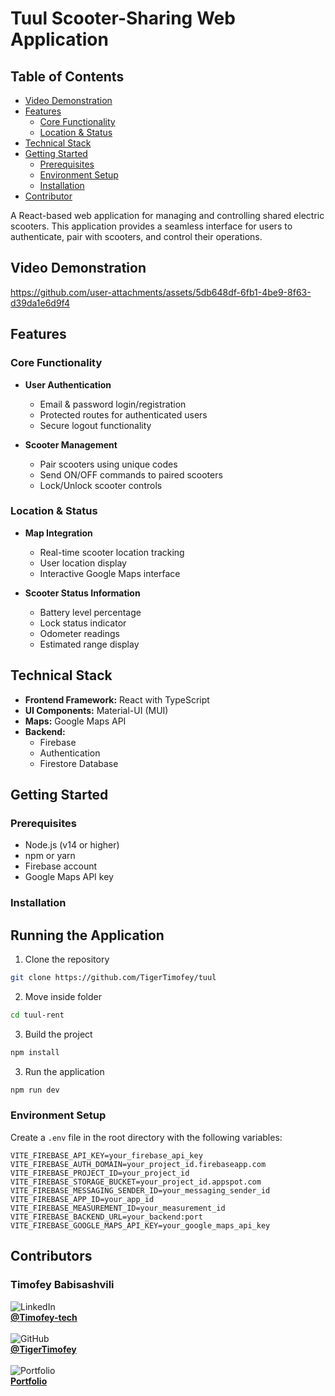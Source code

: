 # Tuul Scooter-Sharing Web Application

## Table of Contents

- [Video Demonstration](#video-demonstration)
- [Features](#features)
  - [Core Functionality](#core-functionality)
  - [Location & Status](#location--status)
- [Technical Stack](#technical-stack)
- [Getting Started](#getting-started)
  - [Prerequisites](#prerequisites)
  - [Environment Setup](#environment-setup)
  - [Installation](#installation)
- [Contributor](#contributors)

A React-based web application for managing and controlling shared electric scooters. This application provides a seamless interface for users to authenticate, pair with scooters, and control their operations.

## Video Demonstration 

https://github.com/user-attachments/assets/5db648df-6fb1-4be9-8f63-d39da1e6d9f4


## Features

### Core Functionality

- **User Authentication**

  - Email & password login/registration
  - Protected routes for authenticated users
  - Secure logout functionality

- **Scooter Management**
  - Pair scooters using unique codes
  - Send ON/OFF commands to paired scooters
  - Lock/Unlock scooter controls

### Location & Status

- **Map Integration**

  - Real-time scooter location tracking
  - User location display
  - Interactive Google Maps interface

- **Scooter Status Information**
  - Battery level percentage
  - Lock status indicator
  - Odometer readings
  - Estimated range display

## Technical Stack

- **Frontend Framework:** React with TypeScript
- **UI Components:** Material-UI (MUI)
- **Maps:** Google Maps API
- **Backend:**<br/>
  - Firebase
  - Authentication
  - Firestore Database

## Getting Started

### Prerequisites

- Node.js (v14 or higher)
- npm or yarn
- Firebase account
- Google Maps API key

### Installation

## Running the Application

1. Clone the repository

```bash
git clone https://github.com/TigerTimofey/tuul
```

2. Move inside folder

```bash
cd tuul-rent
```

3. Build the project

```bash
npm install
```

3. Run the application

```bash
npm run dev
```

### Environment Setup

Create a `.env` file in the root directory with the following variables:

```
VITE_FIREBASE_API_KEY=your_firebase_api_key
VITE_FIREBASE_AUTH_DOMAIN=your_project_id.firebaseapp.com
VITE_FIREBASE_PROJECT_ID=your_project_id
VITE_FIREBASE_STORAGE_BUCKET=your_project_id.appspot.com
VITE_FIREBASE_MESSAGING_SENDER_ID=your_messaging_sender_id
VITE_FIREBASE_APP_ID=your_app_id
VITE_FIREBASE_MEASUREMENT_ID=your_measurement_id
VITE_FIREBASE_BACKEND_URL=your_backend:port
VITE_FIREBASE_GOOGLE_MAPS_API_KEY=your_google_maps_api_key
```

## Contributors

### Timofey Babisashvili <br/>

![LinkedIn](https://img.shields.io/badge/LinkedIn-%230A66C2?style=flat&logo=linkedin&logoColor=white) <br/>**[@Timofey-tech](https://www.linkedin.com/in/timofey-tech)**<br/><br/>
![GitHub](https://img.shields.io/badge/GitHub-%23181717?style=flat&logo=github&logoColor=white) <br/>**[@TigerTimofey](https://github.com/TigerTimofey)** <br/><br/>
![Portfolio](https://img.shields.io/badge/Portfolio-%2316B5D8?style=flat&logo=google-chrome&logoColor=white)<br/> **[Portfolio](https://timofey-tigertimofeys-projects.vercel.app)**
